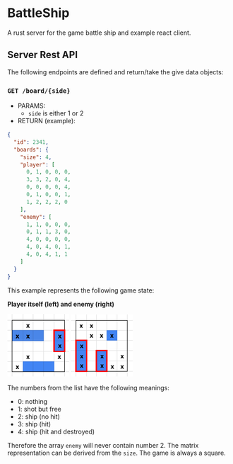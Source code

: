 # BattleShip
A rust server for the game battle ship and example react client.

## Server Rest API

The following endpoints are defined and return/take the give data objects:

### `GET /board/{side}`

- PARAMS:
  - `side` is either 1 or 2
- RETURN (example):
```json
{
  "id": 2341,
  "boards": {
    "size": 4,
    "player": [
      0, 1, 0, 0, 0,
      3, 3, 2, 0, 4,
      0, 0, 0, 0, 4,
      0, 1, 0, 0, 1,
      1, 2, 2, 2, 0
    ],
    "enemy": [
      1, 1, 0, 0, 0,
      0, 1, 1, 3, 0,
      4, 0, 0, 0, 0,
      4, 0, 4, 0, 1,
      4, 0, 4, 1, 1
    ]
  }
}
```

This example represents the following game state:

**Player itself (left) and enemy (right)**

<img src="docs/image/ship1.png" width="140px">
<img src="docs/image/ship2.png" width="140px">

The numbers from the list have the following meanings:

- 0: nothing
- 1: shot but free
- 2: ship (no hit)
- 3: ship (hit)
- 4: ship (hit and destroyed)

Therefore the array `enemy` will never contain number 2. The matrix representation can be derived from the `size`. The game is always a square.